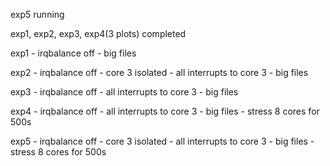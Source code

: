 exp5 running

exp1, exp2, exp3, exp4(3 plots) completed

exp1	- irqbalance off
	- big files
 
exp2	- irqbalance off
	- core 3 isolated
	- all interrupts to core 3 
	- big files

exp3	- irqbalance off
	- all interrupts to core 3 
	- big files

exp4	- irqbalance off
	- all interrupts to core 3 
	- big files
	- stress 8 cores for 500s

exp5	- irqbalance off
	- core 3 isolated
	- all interrupts to core 3 
	- big files
	- stress 8 cores for 500s

